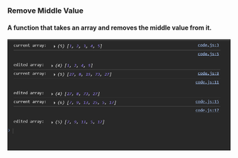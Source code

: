 ### Remove Middle Value

#### A function that takes an array and removes the middle value from it.

![Array Remove Middle](./removeMiddle.png)
